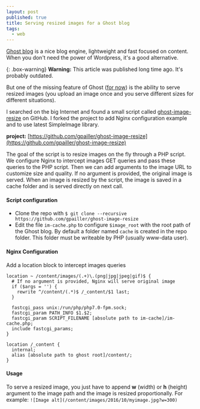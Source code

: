 ```yaml
---
layout: post
published: true
title: Serving resized images for a Ghost blog
tags:
  - web
---
```


[Ghost blog](https://ghost.org/) is a nice blog engine, lightweight and fast focused on content. When you don't need the power of Wordpress, it's a good alternative.

{: .box-warning}
**Warning:** This article was published long time ago. It's probably outdated.

But one of the missing feature of Ghost ([for now](https://github.com/TryGhost/Ghost/issues/4453)) is the ability to serve resized images (you upload an image once and you serve different sizes for different situations).

I searched on the big Internet and found a small script called [ghost-image-resize](https://github.com/melistik/ghost-image-resize) on GitHub. I forked the project to add Nginx configuration example and to use latest SimpleImage library.

**<i class="fa fa-lg fa-github"></i> project:** [https://github.com/gpailler/ghost-image-resize](https://github.com/gpailler/ghost-image-resize)

The goal of the script is to resize images on the fly through a PHP script. We configure Nginx to intercept images GET queries and pass these queries to the PHP script. Then we can add arguments to the image URL to customize size and quality. If no argument is provided, the original image is served. When an image is resized by the script, the image is saved in a cache folder and is served directly on next call.

#### Script configuration
* Clone the repo with `$ git clone --recursive https://github.com/gpailler/ghost-image-resize`
* Edit the file `im-cache.php` to configure `$image_root` with the root path of the Ghost blog. By default a folder named `cache` is created in the repo folder. This folder must be writeable by PHP (usually www-data user).

#### Nginx Configuration
Add a location block to intercept images queries
```
location ~ /content/images/(.+)\.(png|jpg|jpeg|gif)$ {
  # If no argument is provided, Nginx will serve original image
  if ($args = '') {
    rewrite ^/content/(.*)$ /_content/$1 last;
  }

  fastcgi_pass unix:/run/php/php7.0-fpm.sock;
  fastcgi_param PATH_INFO $1.$2;
  fastcgi_param SCRIPT_FILENAME [absolute path to im-cache]/im-cache.php;
  include fastcgi_params;
}

location /_content {
  internal;
  alias [absolute path to ghost root]/content/;
}
```

#### Usage
To serve a resized image, you just have to append **w** (width) or **h** (height) argument to the image path and the image is resized proportionally. For example:
`![Image alt](/content/images/2016/10/myimage.jpg?w=300)`
